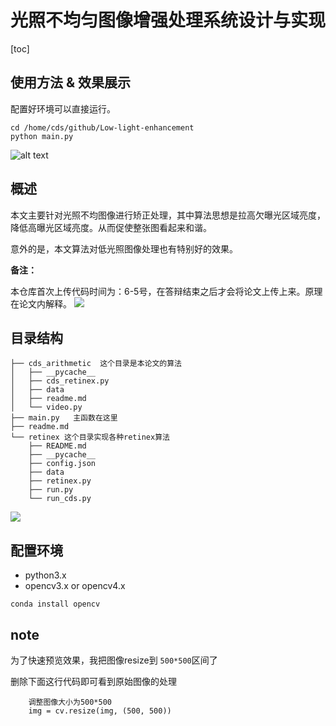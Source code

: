 # 光照不均匀图像增强处理系统设计与实现

[toc]

## 使用方法 & 效果展示

配置好环境可以直接运行。

```
cd /home/cds/github/Low-light-enhancement
python main.py
```
![alt text](image.png)


## 概述

本文主要针对光照不均图像进行矫正处理，其中算法思想是拉高欠曝光区域亮度，降低高曝光区域亮度。从而促使整张图看起来和谐。

意外的是，本文算法对低光照图像处理也有特别好的效果。

**备注：**

本仓库首次上传代码时间为：6-5号，在答辩结束之后才会将论文上传上来。原理在论文内解释。
![](https://tu-chuang-1253216127.cos.ap-beijing.myqcloud.com/20200605173632.png)

## 目录结构

```
├── cds_arithmetic  这个目录是本论文的算法
│   ├── __pycache__
│   ├── cds_retinex.py
│   ├── data
│   ├── readme.md
│   └── video.py
├── main.py   主函数在这里
├── readme.md
└── retinex 这个目录实现各种retinex算法
    ├── README.md
    ├── __pycache__
    ├── config.json
    ├── data
    ├── retinex.py
    ├── run.py
    └── run_cds.py
```
![](https://tu-chuang-1253216127.cos.ap-beijing.myqcloud.com/20200605172448.png)

## 配置环境

- python3.x
- opencv3.x or opencv4.x

```
conda install opencv
```
## note

为了快速预览效果，我把图像resize到 `500*500`区间了

删除下面这行代码即可看到原始图像的处理
```
    调整图像大小为500*500
    img = cv.resize(img, (500, 500))
```
